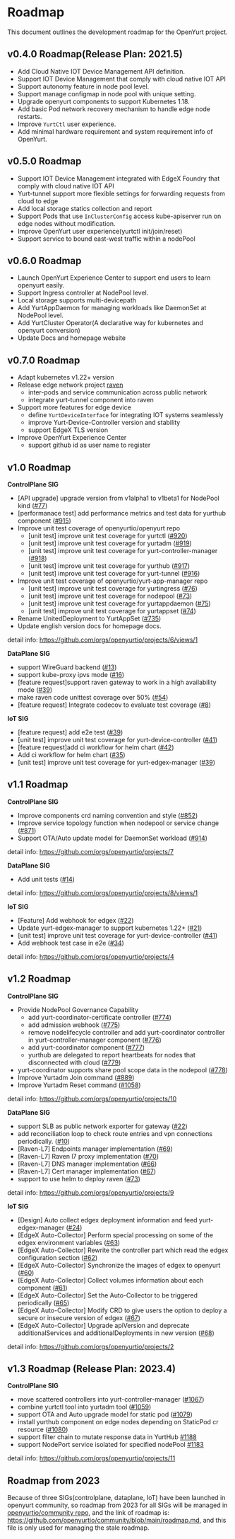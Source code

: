 # Roadmap

This document outlines the development roadmap for the OpenYurt project.

## v0.4.0 Roadmap(Release Plan: 2021.5)

- Add Cloud Native IOT Device Management API definition.
- Support IOT Device Management that comply with cloud native IOT API
- Support autonomy feature in node pool level.
- Support manage configmap in node pool with unique setting.
- Upgrade openyurt components to support Kubernetes 1.18.
- Add basic Pod network recovery mechanism to handle edge node restarts.
- Improve `YurtCtl` user experience.
- Add minimal hardware requirement and system requirement info of OpenYurt.

## v0.5.0 Roadmap

- Support IOT Device Management integrated with EdgeX Foundry that comply with cloud native IOT API
- Yurt-tunnel support more flexible settings for forwarding requests from cloud to edge
- Add local storage statics collection and report
- Support Pods that use `InClusterConfig` access kube-apiserver run on edge nodes without modification.
- Improve OpenYurt user experience(yurtctl init/join/reset)
- Support service to bound east-west traffic within a nodePool

## v0.6.0 Roadmap

- Launch OpenYurt Experience Center to support end users to learn openyurt easily.
- Support Ingress controller at NodePool level.
- Local storage supports multi-devicepath
- Add YurtAppDaemon for managing workloads like DaemonSet at NodePool level.
- Add YurtCluster Operator(A declarative way for kubernetes and openyurt conversion)
- Update Docs and homepage website

## v0.7.0 Roadmap

- Adapt kubernetes v1.22+ version
- Release edge network project [raven](https://github.com/openyurtio/raven)
  - inter-pods and service communication across public network
  - integrate yurt-tunnel component into raven
- Support more features for edge device
  - define `YurtDeviceInterface` for integrating IOT systems seamlessly
  - improve Yurt-Device-Controller version and stability
  - support EdgeX TLS version
- Improve OpenYurt Experience Center
  - support github id as user name to register

## v1.0 Roadmap

**ControlPlane SIG**

- [API upgrade] upgrade version from v1alpha1 to v1beta1 for NodePool kind ([#77](https://github.com/openyurtio/yurt-app-manager/issues/77))
- [performanace test] add performance metrics and test data for yurthub component ([#915](https://github.com/openyurtio/openyurt/issues/915))
- Improve unit test coverage of openyurtio/openyurt repo
  - [unit test] improve unit test coverage for yurtctl ([#920](https://github.com/openyurtio/openyurt/issues/920))
  - [unit test] improve unit test coverage for yurtadm ([#919](https://github.com/openyurtio/openyurt/issues/919))
  - [unit test] improve unit test coverage for yurt-controller-manager ([#918](https://github.com/openyurtio/openyurt/issues/918))
  - [unit test] improve unit test coverage for yurthub ([#917](https://github.com/openyurtio/openyurt/issues/917))
  - [unit test] improve unit test coverage for yurt-tunnel ([#916](https://github.com/openyurtio/openyurt/issues/916))
- Improve unit test coverage of openyurtio/yurt-app-manager repo
  - [unit test] improve unit test coverage for yurtingress ([#76](https://github.com/openyurtio/yurt-app-manager/issues/76))
  - [unit test] improve unit test coverage for nodepool ([#73](https://github.com/openyurtio/yurt-app-manager/issues/73))
  - [unit test] improve unit test coverage for yurtappdaemon ([#75](https://github.com/openyurtio/yurt-app-manager/issues/75))
  - [unit test] improve unit test coverage for yurtappset ([#74](https://github.com/openyurtio/yurt-app-manager/issues/74))
- Rename UnitedDeployment to YurtAppSet ([#735](https://github.com/openyurtio/openyurt/issues/735))
- Update english version docs for homepage docs.

detail info: https://github.com/orgs/openyurtio/projects/6/views/1

**DataPlane SIG**

- support WireGuard backend ([#13](https://github.com/openyurtio/raven/issues/13))
- support kube-proxy ipvs mode ([#16](https://github.com/openyurtio/raven/issues/16))
- [feature request]support raven gateway to work in a high availability mode ([#39](https://github.com/openyurtio/raven/issues/39))
- make raven code unittest coverage over 50% ([#54](https://github.com/openyurtio/raven/issues/54))
- [feature request] Integrate codecov to evaluate test coverage ([#8](https://github.com/openyurtio/node-resource-manager/issues/8))

**IoT SIG**

- [feature request] add e2e test ([#39](https://github.com/openyurtio/yurt-device-controller/issues/39))
- [unit test] improve unit test coverage for yurt-device-controller ([#41](https://github.com/openyurtio/yurt-device-controller/issues/41))
- [feature request]add ci workflow for helm chart ([#42](https://github.com/openyurtio/yurt-device-controller/issues/42))
- Add ci workflow for helm chart ([#35](https://github.com/openyurtio/yurt-edgex-manager/issues/35))
- [unit test] improve unit test coverage for yurt-edgex-manager ([#39](https://github.com/openyurtio/yurt-edgex-manager/issues/39))

## v1.1 Roadmap

**ControlPlane SIG**

- Improve components crd naming convention and style ([#852](https://github.com/openyurtio/openyurt/issues/852))
- Improve service topology function when nodepool or service change ([#871](https://github.com/openyurtio/openyurt/issues/871))
- Support OTA/Auto update model for DaemonSet workload ([#914](https://github.com/openyurtio/openyurt/issues/914))

detail info: https://github.com/orgs/openyurtio/projects/7

**DataPlane SIG**

- Add unit tests ([#14](https://github.com/openyurtio/node-resource-manager/pull/14))

detail info: https://github.com/orgs/openyurtio/projects/8/views/1

**IoT SIG**

- [Feature] Add webhook for edgex ([#22](https://github.com/openyurtio/yurt-edgex-manager/issues/22))
- Update yurt-edgex-manager to support kubernetes 1.22+ ([#21](https://github.com/openyurtio/yurt-edgex-manager/issues/21))
- [unit test] improve unit test coverage for yurt-device-controller ([#41](https://github.com/openyurtio/yurt-device-controller/issues/41))
- Add webhook test case in e2e ([#34](https://github.com/openyurtio/yurt-edgex-manager/issues/34))

detail info: https://github.com/orgs/openyurtio/projects/4

## v1.2 Roadmap

**ControlPlane SIG**

- Provide NodePool Governance Capability
  - add yurt-coordinator-certificate controller ([#774](https://github.com/openyurtio/openyurt/issues/774))
  - add admission webhook ([#775](https://github.com/openyurtio/openyurt/issues/775))
  - remove nodelifecycle controller and add yurt-coordinator controller in yurt-controller-manager component ([#776](https://github.com/openyurtio/openyurt/issues/776))
  - add yurt-coordinator component ([#777](https://github.com/openyurtio/openyurt/issues/777))
  - yurthub are delegated to report heartbeats for nodes that disconnected with cloud ([#779](https://github.com/openyurtio/openyurt/issues/779))
- yurt-coordinator supports share pool scope data in the nodepool ([#778](https://github.com/openyurtio/openyurt/issues/778))
- Improve Yurtadm Join command ([#889](https://github.com/openyurtio/openyurt/issues/889))
- Improve Yurtadm Reset command ([#1058](https://github.com/openyurtio/openyurt/issues/1058))

detail info: https://github.com/orgs/openyurtio/projects/10

**DataPlane SIG**

- support SLB as public network exporter for gateway ([#22](https://github.com/openyurtio/raven/issues/22))
- add reconciliation loop to check route entries and vpn connections periodically. ([#10](https://github.com/openyurtio/raven/issues/10))
- [Raven-L7] Endpoints manager implementation ([#69](https://github.com/openyurtio/raven/issues/69))
- [Raven-L7] Raven l7 proxy implementation ([#70](https://github.com/openyurtio/raven/issues/70))
- [Raven-L7] DNS manager implementation ([#66](https://github.com/openyurtio/raven/issues/66))
- [Raven-L7] Cert manager implementation ([#67](https://github.com/openyurtio/raven/issues/67))
- support to use helm to deploy raven ([#73](https://github.com/openyurtio/raven/issues/73))

detail info: https://github.com/orgs/openyurtio/projects/9

**IoT SIG**

- [Design] Auto collect edgex deployment information and feed yurt-edgex-manager ([#24](https://github.com/openyurtio/yurt-edgex-manager/issues/24))
- [EdgeX Auto-Collector] Perform special processing on some of the edgex environment variables ([#63](https://github.com/openyurtio/yurt-edgex-manager/issues/63))
- [EdgeX Auto-Collector] Rewrite the controller part which read the edgex configuration section ([#62](https://github.com/openyurtio/yurt-edgex-manager/issues/62))
- [EdgeX Auto-Collector] Synchronize the images of edgex to openyurt ([#60](https://github.com/openyurtio/yurt-edgex-manager/issues/60))
- [EdgeX Auto-Collector] Collect volumes information about each component ([#61](https://github.com/openyurtio/yurt-edgex-manager/issues/61))
- [EdgeX Auto-Collector] Set the Auto-Collector to be triggered periodically ([#65](https://github.com/openyurtio/yurt-edgex-manager/issues/65))
- [EdgeX Auto-Collector] Modify CRD to give users the option to deploy a secure or insecure version of edgex ([#67](https://github.com/openyurtio/yurt-edgex-manager/issues/67))
- [EdgeX Auto-Collector] Upgrade apiVersion and deprecate additionalServices and additionalDeployments in new version ([#68](https://github.com/openyurtio/yurt-edgex-manager/issues/68))

detail info: https://github.com/orgs/openyurtio/projects/2

## v1.3 Roadmap (Release Plan: 2023.4)

**ControlPlane SIG**

- move scattered controllers into yurt-controller-manager ([#1067](https://github.com/openyurtio/openyurt/issues/1067))
- combine yurtctl tool into yurtadm tool ([#1059](https://github.com/openyurtio/openyurt/issues/1059))
- support OTA and Auto upgrade model for static pod ([#1079](https://github.com/openyurtio/openyurt/issues/1079))
- install yurthub component on edge nodes depending on StaticPod cr resource ([#1080](https://github.com/openyurtio/openyurt/issues/1080))
- support filter chain to mutate response data in YurtHub [#1188](https://github.com/openyurtio/openyurt/issues/1188)
- support NodePort service isolated for specified nodePool [#1183](https://github.com/openyurtio/openyurt/issues/1183)

detail info: https://github.com/orgs/openyurtio/projects/11

## Roadmap from 2023

Because of three SIGs(controlplane, dataplane, IoT) have been launched in openyurt community, so roadmap from 2023 for all SIGs will be managed in [openyurtio/community repo](https://github.com/openyurtio/community), and the link of roadmap is: https://github.com/openyurtio/community/blob/main/roadmap.md, and this file is only used for managing the stale roadmap.
